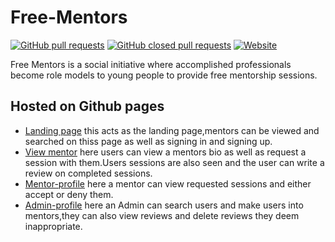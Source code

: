 # Free-Mentors

[![GitHub pull requests](https://img.shields.io/github/issues-pr/BurnerB/FreeMentors-UI)](https://github.com/BurnerB/Free-Mentors/pulls)
[![GitHub closed pull requests](https://img.shields.io/github/issues-pr-closed-raw/BurnerB/FreeMentors-UI)](https://github.com/BurnerB/Free-Mentors/pulls?q=is%3Apr+is%3Aclosed)
[![Website](https://img.shields.io/website/https/burnerb.github.io/FreeMentors-UI/UI)](https://burnerb.github.io/FreeMentors-UI/UI/)

Free Mentors is a social initiative where accomplished professionals become role models to
young people to provide free mentorship sessions.


## Hosted on Github pages
* [Landing page](https://burnerb.github.io/FreeMentors-UI/UI/) this acts as the landing page,mentors can be viewed and searched on thiss page as well as signing in and signing up.
* [View mentor](https://burnerb.github.io/FreeMentors-UI/UI/mentor.html) here users can view a mentors bio as well as request a session with them.Users sessions are also seen and the user can write a review on completed sessions.
* [Mentor-profile](https://burnerb.github.io/FreeMentors-UI/UI/mentor-profile.html) here a mentor can view requested sessions and either accept or deny them.
* [Admin-profile](https://burnerb.github.io/FreeMentors-UI/UI/admin-profile.html)  here an Admin can search users and make users into mentors,they can also view reviews and delete reviews they deem inappropriate.

